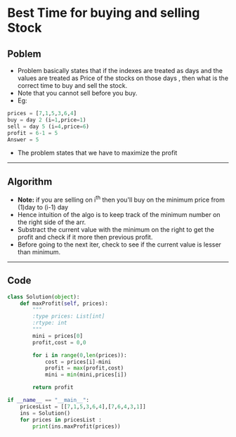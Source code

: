 # Best Time for buying and selling Stock

## Poblem 
- Problem basically states that if the indexes are treated as days and the values are treated as Price of the stocks on those days , then what is the correct time to buy and sell the stock. 
- Note that you cannot sell before you buy. 
- Eg: 
```python 
prices = [7,1,5,3,6,4]
buy = day 2 (i=1,price=1)
sell = day 5 (i=4,price=6)
profit = 6-1 = 5
Answer = 5
```
- The problem states that we have to maximize the profit

---

## Algorithm 

- **Note:** if you are selling on i<sup>th</sup> then you'll buy on the minimum price from (1)day to (i-1) day 
- Hence intuition of the algo is to keep track of the minimum number on the right side of the arr.
- Substract the current value with the minimum on the right to get the profit and check if it more then previous profit.
- Before going to the next iter, check to see if the current value is lesser than minimum. 

---

## Code

```python
class Solution(object):
    def maxProfit(self, prices):
        """
        :type prices: List[int]
        :rtype: int
        """
        mini = prices[0]
        profit,cost = 0,0

        for i in range(0,len(prices)):
            cost = prices[i]-mini
            profit = max(profit,cost)
            mini = min(mini,prices[i])

        return profit 

if __name__ == "__main__":
    pricesList = [[7,1,5,3,6,4],[7,6,4,3,1]]
    ins = Solution()
    for prices in pricesList :
        print(ins.maxProfit(prices))
```
